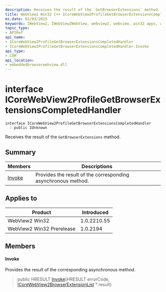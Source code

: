 ```yaml
---
description: Receives the result of the `GetBrowserExtensions` method.
title: WebView2 Win32 C++ ICoreWebView2ProfileGetBrowserExtensionsCompletedHandler
ms.date: 03/03/2025
keywords: IWebView2, IWebView2WebView, webview2, webview, win32 apps, win32, edge, ICoreWebView2, ICoreWebView2Controller, browser control, edge html, ICoreWebView2ProfileGetBrowserExtensionsCompletedHandler
topic_type: 
- APIRef
api_name:
- ICoreWebView2ProfileGetBrowserExtensionsCompletedHandler
- ICoreWebView2ProfileGetBrowserExtensionsCompletedHandler.Invoke
api_type:
- COM
api_location:
- embeddedbrowserwebview.dll
---
```


# interface ICoreWebView2ProfileGetBrowserExtensionsCompletedHandler

```
interface ICoreWebView2ProfileGetBrowserExtensionsCompletedHandler
  : public IUnknown
```

Receives the result of the `GetBrowserExtensions` method.

## Summary

 Members                        | Descriptions
--------------------------------|---------------------------------------------
[Invoke](#invoke) | Provides the result of the corresponding asynchronous method.

## Applies to

Product                         | Introduced
--------------------------------|---------------------------------------------
WebView2 Win32            |    1.0.2210.55
WebView2 Win32 Prerelease |    1.0.2194

## Members

#### Invoke

Provides the result of the corresponding asynchronous method.

> public HRESULT [Invoke](#invoke)(HRESULT errorCode, [ICoreWebView2BrowserExtensionList](icorewebview2browserextensionlist.md#icorewebview2browserextensionlist) * result)

